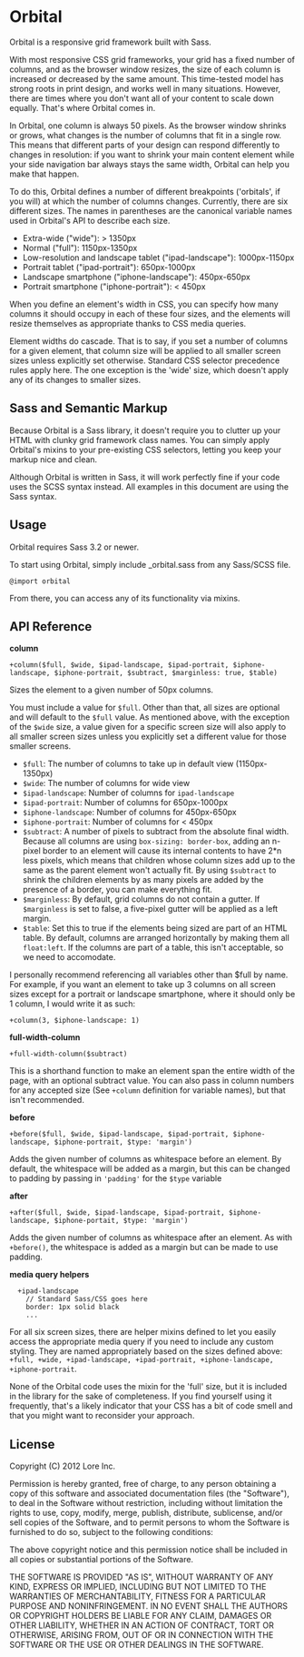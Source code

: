 # Orbital
Orbital is a responsive grid framework built with Sass.

With most responsive CSS grid frameworks, your grid has a fixed number of columns, and as the browser window resizes, the size of each column is increased or decreased by the same amount. This time-tested model has strong roots in print design, and works well in many situations. However, there are times where you don't want all of your content to scale down equally. That's where Orbital comes in.

In Orbital, one column is always 50 pixels. As the browser window shrinks or grows, what changes is the number of columns that fit in a single row. This means that different parts of your design can respond differently to changes in resolution: if you want to shrink your main content element while your side navigation bar always stays the same width, Orbital can help you make that happen.

To do this, Orbital defines a number of different breakpoints ('orbitals', if you will) at which the number of columns changes. Currently, there are six different sizes. The names in parentheses are the canonical variable names used in Orbital's API to describe each size.

  * Extra-wide ("wide"): > 1350px
  * Normal ("full"): 1150px-1350px
  * Low-resolution and landscape tablet ("ipad-landscape"): 1000px-1150px
  * Portrait tablet ("ipad-portrait"): 650px-1000px
  * Landscape smartphone ("iphone-landscape"): 450px-650px
  * Portrait smartphone ("iphone-portrait"): < 450px

When you define an element's width in CSS, you can specify how many columns it should occupy in each of these four sizes, and the elements will resize themselves as appropriate thanks to CSS media queries.

Element widths do cascade. That is to say, if you set a number of columns for a given element, that column size will be applied to all smaller screen sizes unless explicitly set otherwise. Standard CSS selector precedence rules apply here. The one exception is the 'wide' size, which doesn't apply any of its changes to smaller sizes.


## Sass and Semantic Markup
Because Orbital is a Sass library, it doesn't require you to clutter up your HTML with clunky grid framework class names. You can simply apply Orbital's mixins to your pre-existing CSS selectors, letting you keep your markup nice and clean.

Although Orbital is written in Sass, it will work perfectly fine if your code uses the SCSS syntax instead. All examples in this document are using the Sass syntax.

## Usage
Orbital requires Sass 3.2 or newer.

To start using Orbital, simply include _orbital.sass from any Sass/SCSS file.

```@import orbital```

From there, you can access any of its functionality via mixins.


## API Reference
**column**
```
+column($full, $wide, $ipad-landscape, $ipad-portrait, $iphone-landscape, $iphone-portrait, $subtract, $marginless: true, $table)
```
Sizes the element to a given number of 50px columns.

You must include a value for `$full`. Other than that, all sizes are optional and will default to the `$full` value. As mentioned above, with the exception of the `$wide` size, a value given for a specific screen size will also apply to all smaller screen sizes unless you explicitly set a different value for those smaller screens.

  * `$full`: The number of columns to take up in default view (1150px-1350px)
  * `$wide`: The number of columns for wide view
  * `$ipad-landscape`: Number of columns for `ipad-landscape`
  * `$ipad-portrait`: Number of columns for 650px-1000px
  * `$iphone-landscape`: Number of columns for 450px-650px
  * `$iphone-portrait`: Number of columns for < 450px
  * `$subtract`: A number of pixels to subtract from the absolute final width. Because all columns are using `box-sizing: border-box`, adding an n-pixel border to an element will cause its internal contents to have 2*n less pixels, which means that children whose column sizes add up to the same as the parent element won't actually fit. By using `$subtract` to shrink the children elements by as many pixels are added by the presence of a border, you can make everything fit.
  * `$marginless`: By default, grid columns do not contain a gutter. If `$marginless` is set to false, a five-pixel gutter will be applied as a left margin.
  * `$table`: Set this to true if the elements being sized are part of an HTML table. By default, columns are arranged horizontally by making them all `float:left`. If the columns are part of a table, this isn't acceptable, so we need to accomodate.

I personally recommend referencing all variables other than $full by name. For example, if you want an element to take up 3 columns on all screen sizes except for a portrait or landscape smartphone, where it should only be 1 column, I would write it as such:

`+column(3, $iphone-landscape: 1)`


**full-width-column**
```
+full-width-column($subtract)
```

This is a shorthand function to make an element span the entire width of the page, with an optional subtract value. You can also pass in column numbers for any accepted size (See `+column` definition for variable names), but that isn't recommended.


**before**
```
+before($full, $wide, $ipad-landscape, $ipad-portrait, $iphone-landscape, $iphone-portrait, $type: 'margin')
```

Adds the given number of columns as whitespace before an element. By default, the whitespace will be added as a margin, but this can be changed to padding by passing in `'padding'` for the `$type` variable


**after**
```
+after($full, $wide, $ipad-landscape, $ipad-portrait, $iphone-landscape, $iphone-portait, $type: 'margin')
```

Adds the given number of columns as whitespace after an element. As with `+before()`, the whitespace is added as a margin but can be made to use padding.

**media query helpers**
```
  +ipad-landscape
    // Standard Sass/CSS goes here
    border: 1px solid black
    ...
```

For all six screen sizes, there are helper mixins defined to let you easily access the appropriate media query if you need to include any custom styling. They are named appropriately based on the sizes defined above: `+full, +wide, +ipad-landscape, +ipad-portrait, +iphone-landscape, +iphone-portrait`.

None of the Orbital code uses the mixin for the 'full' size, but it is included in the library for the sake of completeness. If you find yourself using it frequently, that's a likely indicator that your CSS has a bit of code smell and that you might want to reconsider your approach.

## License
Copyright (C) 2012 Lore Inc.

Permission is hereby granted, free of charge, to any person obtaining a copy of this software and associated documentation files (the "Software"), to deal in the Software without restriction, including without limitation the rights to use, copy, modify, merge, publish, distribute, sublicense, and/or sell copies of the Software, and to permit persons to whom the Software is furnished to do so, subject to the following conditions:

The above copyright notice and this permission notice shall be included in all copies or substantial portions of the Software.

THE SOFTWARE IS PROVIDED "AS IS", WITHOUT WARRANTY OF ANY KIND, EXPRESS OR IMPLIED, INCLUDING BUT NOT LIMITED TO THE WARRANTIES OF MERCHANTABILITY, FITNESS FOR A PARTICULAR PURPOSE AND NONINFRINGEMENT. IN NO EVENT SHALL THE AUTHORS OR COPYRIGHT HOLDERS BE LIABLE FOR ANY CLAIM, DAMAGES OR OTHER LIABILITY, WHETHER IN AN ACTION OF CONTRACT, TORT OR OTHERWISE, ARISING FROM, OUT OF OR IN CONNECTION WITH THE SOFTWARE OR THE USE OR OTHER DEALINGS IN THE SOFTWARE.